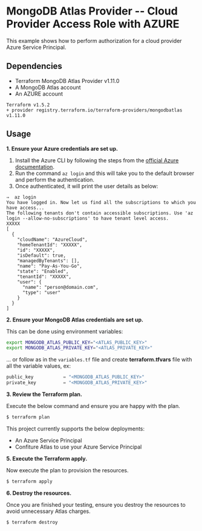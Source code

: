 # MongoDB Atlas Provider -- Cloud Provider Access Role with AZURE
This example shows how to perform authorization for a cloud provider Azure Service Principal. 

## Dependencies

* Terraform MongoDB Atlas Provider v1.11.0
* A MongoDB Atlas account 
* An AZURE account


```
Terraform v1.5.2
+ provider registry.terraform.io/terraform-providers/mongodbatlas v1.11.0
```

## Usage

**1\. Ensure your Azure credentials are set up.**

1. Install the Azure CLI by following the steps from the [official Azure documentation](https://docs.microsoft.com/en-us/cli/azure/install-azure-cli).
2. Run the command `az login` and this will take you to the default browser and perform the authentication.
3. Once authenticated, it will print the user details as below:

```
⇒  az login
You have logged in. Now let us find all the subscriptions to which you have access...
The following tenants don't contain accessible subscriptions. Use 'az login --allow-no-subscriptions' to have tenant level access.
XXXXX
[
  {
    "cloudName": "AzureCloud",
    "homeTenantId": "XXXXX",
    "id": "XXXXX",
    "isDefault": true,
    "managedByTenants": [],
    "name": "Pay-As-You-Go",
    "state": "Enabled",
    "tenantId": "XXXXX",
    "user": {
      "name": "person@domain.com",
      "type": "user"
    }
  }
]
```

**2\. Ensure your MongoDB Atlas credentials are set up.**

This can be done using environment variables:

```bash
export MONGODB_ATLAS_PUBLIC_KEY="<ATLAS_PUBLIC_KEY>"
export MONGODB_ATLAS_PRIVATE_KEY="<ATLAS_PRIVATE_KEY>"
```

... or follow as in the `variables.tf` file and create **terraform.tfvars** file with all the variable values, ex:
```terraform
public_key           = "<MONGODB_ATLAS_PUBLIC_KEY>"
private_key          = "<MONGODB_ATLAS_PRIVATE_KEY>"
```

**3\. Review the Terraform plan.**

Execute the below command and ensure you are happy with the plan.

``` bash
$ terraform plan
```
This project currently supports the below deployments:

- An Azure Service Principal
- Confiture Atlas to use your Azure Service Principal

**5\. Execute the Terraform apply.**

Now execute the plan to provision the resources.

``` bash
$ terraform apply
```

**6\. Destroy the resources.**

Once you are finished your testing, ensure you destroy the resources to avoid unnecessary Atlas charges.

``` bash
$ terraform destroy
```

